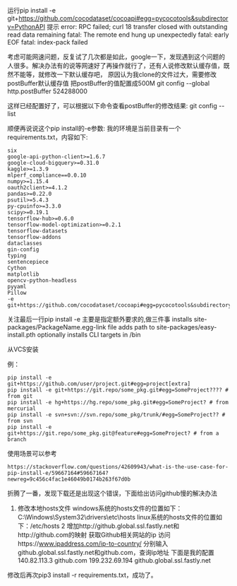 运行pip install -e git+https://github.com/cocodataset/cocoapi#egg=pycocotools&subdirectory=PythonAPI
提示
error: RPC failed; curl 18 transfer closed with outstanding read data remaining
fatal: The remote end hung up unexpectedly
fatal: early EOF
fatal: index-pack failed

考虑可能网速问题，反复试了几次都是如此，google一下，发现遇到这个问题的人很多。解决办法有的说等网速好了再操作就行了，还有人说修改默认缓存值，既然不能等，就修改一下默认缓存吧，
原因认为我clone的文件过大，需要修改postBuffer默认缓存值
把postBuffer的值配置成500M
git config --global http.postBuffer 524288000

这样已经配置好了，可以根据以下命令查看postBuffer的修改结果:
   git config --list

顺便再说说这个pip install的-e参数:
我的环境是当前目录有一个requirements.txt，内容如下:
```
six
google-api-python-client>=1.6.7
google-cloud-bigquery>=0.31.0
kaggle>=1.3.9
mlperf_compliance==0.0.10
numpy>=1.15.4
oauth2client>=4.1.2
pandas>=0.22.0
psutil>=5.4.3
py-cpuinfo>=3.3.0
scipy>=0.19.1
tensorflow-hub>=0.6.0
tensorflow-model-optimization>=0.2.1
tensorflow-datasets
tensorflow-addons
dataclasses
gin-config
typing
sentencepiece
Cython
matplotlib
opencv-python-headless
pyyaml
Pillow
-e git+https://github.com/cocodataset/cocoapi#egg=pycocotools&subdirectory=PythonAPI
```
关注最后一行pip install -e 主要是指定额外要求的,做三件事
    installs site-packages/PackageName.egg-link file
    adds path to site-packages/easy-install.pth
    optionally installs CLI targets in <venv>/bin

从VCS安装

例：
```
pip install -e git+https://github.com/user/project.git#egg=project[extra]
pip install -e git+https://git.repo/some_pkg.git#egg=SomeProject???? # from git
pip install -e hg+https://hg.repo/some_pkg.git#egg=SomeProject? # from mercurial
pip install -e svn+svn://svn.repo/some_pkg/trunk/#egg=SomeProject?? # from svn
pip install -e git+https://git.repo/some_pkg.git@feature#egg=SomeProject? # from a branch
```
使用场景可以参考
```
https://stackoverflow.com/questions/42609943/what-is-the-use-case-for-pip-install-e/59667164#59667164?newreg=9c456c4fac1e46049b0174b263f67d0b
```
折腾了一番，发现下载还是出现这个错误，下面给出访问github慢的解决办法
1. 修改本地hosts文件
windows系统的hosts文件的位置如下：C:\Windows\System32\drivers\etc\hosts
linux系统的hosts文件的位置如下：/etc/hosts
2 增加http://github.global.ssl.fastly.net和http://github.com的映射
获取Github相关网站的ip
访问https://www.ipaddress.com/ip-to-country/
分别输入github.global.ssl.fastly.net和github.com，查询ip地址
下面是我的配置
140.82.113.3	github.com
199.232.69.194	github.global.ssl.fastly.net

修改后再次pip3 install -r requirements.txt，成功了。
